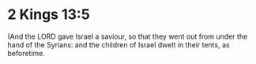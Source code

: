 # 2 Kings 13:5

(And the LORD gave Israel a saviour, so that they went out from under the hand of the Syrians: and the children of Israel dwelt in their tents, as beforetime.